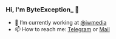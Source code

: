 ### Hi, I'm ByteException_ 👋

- 🔭 I’m currently working at [@iwmedia](https://github.com/iwmedia)
- 📫 How to reach me: [Telegram](https://t.me/marcelllooo) or [Mail](mailto:contact@byteexception.eu)
